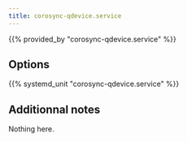 ```yaml
---
title: corosync-qdevice.service
---
```


{{% provided_by "corosync-qdevice.service" %}}

## Options

{{% systemd_unit "corosync-qdevice.service" %}}

## Additionnal notes

Nothing here.